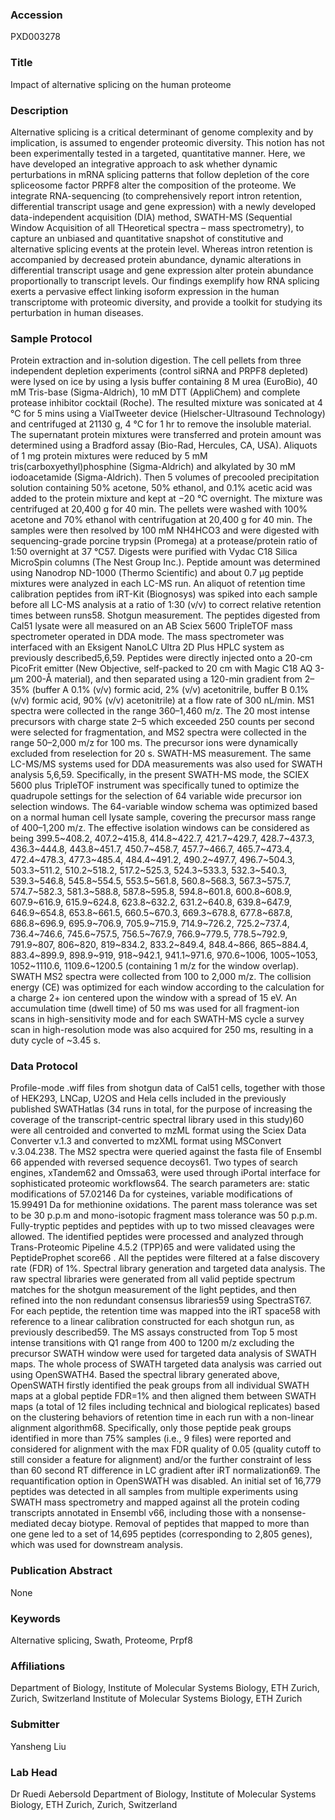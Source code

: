 ### Accession
PXD003278

### Title
Impact of alternative splicing on the human proteome

### Description
Alternative splicing is a critical determinant of genome complexity and by implication, is assumed to engender proteomic diversity. This notion has not been experimentally tested in a targeted, quantitative manner. Here, we have developed an integrative approach to ask whether dynamic perturbations in mRNA splicing patterns that follow depletion of the core spliceosome factor PRPF8 alter the composition of the proteome. We integrate RNA-sequencing (to comprehensively report intron retention, differential transcript usage and gene expression) with a newly developed data-independent acquisition (DIA) method, SWATH-MS (Sequential Window Acquisition of all THeoretical spectra – mass spectrometry), to capture an unbiased and quantitative snapshot of constitutive and alternative splicing events at the protein level. Whereas intron retention is accompanied by decreased protein abundance, dynamic alterations in differential transcript usage and gene expression alter protein abundance proportionally to transcript levels.  Our findings exemplify how RNA splicing exerts a pervasive effect linking isoform expression in the human transcriptome with proteomic diversity, and provide a toolkit for studying its perturbation in human diseases.

### Sample Protocol
Protein extraction and in-solution digestion. The cell pellets from three independent depletion experiments (control siRNA and PRPF8 depleted) were lysed on ice by using a lysis buffer containing 8 M urea (EuroBio), 40 mM Tris-base (Sigma-Aldrich), 10 mM DTT (AppliChem) and complete protease inhibitor cocktail (Roche). The resulted mixture was sonicated at 4 °C for 5 mins using a VialTweeter device (Hielscher-Ultrasound Technology) and centrifuged at 21130 g, 4 °C for 1 hr to remove the insoluble material. The supernatant protein mixtures were transferred and protein amount was determined using a Bradford assay (Bio-Rad, Hercules, CA, USA). Aliquots of 1 mg protein mixtures were reduced by 5 mM tris(carboxyethyl)phosphine (Sigma-Aldrich) and alkylated by 30 mM iodoacetamide (Sigma-Aldrich). Then 5 volumes of precooled precipitation solution containing 50% acetone, 50% ethanol, and 0.1% acetic acid was added to the protein mixture and kept at −20 °C overnight. The mixture was centrifuged at 20,400 g for 40 min. The pellets were washed with 100% acetone and 70% ethanol with centrifugation at 20,400 g for 40 min.  The samples were then resolved by 100 mM NH4HCO3 and were digested with sequencing-grade porcine trypsin (Promega) at a protease/protein ratio of 1:50 overnight at 37 °C57. Digests were purified with Vydac C18 Silica MicroSpin columns (The Nest Group Inc.). Peptide amount was determined using Nanodrop ND-1000 (Thermo Scientific) and about 0.7 μg peptide mixtures were analyzed in each LC-MS run. An aliquot of retention time calibration peptides from iRT-Kit (Biognosys) was spiked into each sample before all LC-MS analysis at a ratio of 1:30 (v/v) to correct relative retention times between runs58.  Shotgun measurement. The peptides digested from Cal51 lysate were all measured on an AB Sciex 5600 TripleTOF mass spectrometer operated in DDA mode. The mass spectrometer was interfaced with an Eksigent NanoLC Ultra 2D Plus HPLC system as previously described5,6,59. Peptides were directly injected onto a 20-cm PicoFrit emitter (New Objective, self-packed to 20 cm with Magic C18 AQ 3-μm 200-Å material), and then separated using a 120-min gradient from 2–35% (buffer A 0.1% (v/v) formic acid, 2% (v/v) acetonitrile, buffer B 0.1% (v/v) formic acid, 90% (v/v) acetonitrile) at a flow rate of 300 nL/min. MS1 spectra were collected in the range 360–1,460 m/z. The 20 most intense precursors with charge state 2–5 which exceeded 250 counts per second were selected for fragmentation, and MS2 spectra were collected in the range 50–2,000 m/z for 100 ms. The precursor ions were dynamically excluded from reselection for 20 s. SWATH-MS measurement. The same LC-MS/MS systems used for DDA measurements was also used for SWATH analysis 5,6,59. Specifically, in the present SWATH-MS mode, the SCIEX 5600 plus TripleTOF instrument was specifically tuned to optimize the quadrupole settings for the selection of 64 variable wide precursor ion selection windows. The 64-variable window schema was optimized based on a normal human cell lysate sample, covering the precursor mass range of 400–1,200 m/z.  The effective isolation windows can be considered as being 399.5~408.2, 407.2~415.8, 414.8~422.7, 421.7~429.7, 428.7~437.3, 436.3~444.8, 443.8~451.7, 450.7~458.7, 457.7~466.7, 465.7~473.4, 472.4~478.3, 477.3~485.4, 484.4~491.2, 490.2~497.7, 496.7~504.3, 503.3~511.2, 510.2~518.2, 517.2~525.3, 524.3~533.3, 532.3~540.3, 539.3~546.8, 545.8~554.5, 553.5~561.8, 560.8~568.3, 567.3~575.7, 574.7~582.3, 581.3~588.8, 587.8~595.8, 594.8~601.8, 600.8~608.9, 607.9~616.9, 615.9~624.8, 623.8~632.2, 631.2~640.8, 639.8~647.9, 646.9~654.8, 653.8~661.5, 660.5~670.3, 669.3~678.8, 677.8~687.8, 686.8~696.9, 695.9~706.9, 705.9~715.9, 714.9~726.2, 725.2~737.4, 736.4~746.6, 745.6~757.5, 756.5~767.9, 766.9~779.5, 778.5~792.9, 791.9~807, 806~820, 819~834.2, 833.2~849.4, 848.4~866, 865~884.4, 883.4~899.9, 898.9~919, 918~942.1, 941.1~971.6, 970.6~1006, 1005~1053, 1052~1110.6, 1109.6~1200.5 (containing 1 m/z for the window overlap). SWATH MS2 spectra were collected from 100 to 2,000 m/z. The collision energy (CE) was optimized for each window according to the calculation for a charge 2+ ion centered upon the window with a spread of 15 eV. An accumulation time  (dwell time) of 50 ms was used for all fragment-ion scans in high-sensitivity mode and for each SWATH-MS cycle a survey scan in high-resolution mode was also acquired for 250 ms, resulting in a duty cycle of ~3.45 s.

### Data Protocol
Profile-mode .wiff files from shotgun data of Cal51 cells, together with those of HEK293, LNCap, U2OS and Hela cells included in the previously published SWATHatlas (34 runs in total, for the purpose of increasing the coverage of the transcript-centric spectral library used in this study)60 were all centroided and converted to mzML format using the Sciex Data Converter v.1.3 and converted to mzXML format using MSConvert v.3.04.238. The MS2 spectra were queried against the fasta file of Ensembl 66 appended with reversed sequence decoys61. Two types of search engines, xTandem62 and Omssa63, were used through iPortal interface for sophisticated proteomic workflows64. The search parameters are: static modifications of 57.02146 Da for cysteines, variable modifications of 15.99491 Da for methionine oxidations. The parent mass tolerance was set to be 30 p.p.m and mono-isotopic fragment mass tolerance was 50 p.p.m.  Fully-tryptic peptides and peptides with up to two missed cleavages were allowed. The identified peptides were processed and analyzed through Trans-Proteomic Pipeline 4.5.2 (TPP)65 and were validated using the PeptideProphet score66 . All the peptides were filtered at a false discovery rate (FDR) of 1%.  Spectral library generation and targeted data analysis. The raw spectral libraries were generated from all valid peptide spectrum matches for the shotgun measurement of the light peptides, and then refined into the non redundant consensus libraries59 using SpectraST67.  For each peptide, the retention time was mapped into the iRT space58 with reference to a linear calibration constructed for each shotgun run, as previously described59. The MS assays constructed from Top 5 most intense transitions with Q1 range from 400 to 1200 m/z excluding the precursor SWATH window were used for targeted data analysis of SWATH maps. The whole process of SWATH targeted data analysis was carried out using OpenSWATH4. Based the spectral library generated above, OpenSWATH firstly identified the peak groups from all individual SWATH maps at a global peptide FDR=1% and then aligned them between SWATH maps (a total of 12 files including technical and biological replicates) based on the clustering behaviors of retention time in each run with a non-linear alignment algorithm68. Specifically, only those peptide peak groups identified in more than 75% samples (i.e., 9 files) were reported and considered for alignment with the max FDR quality of 0.05 (quality cutoff to still consider a feature for alignment) and/or the further constraint of less than 60 second RT difference in LC gradient after iRT normalization69. The requantification option in OpenSWATH was disabled.  An initial set of 16,779 peptides was detected in all samples from multiple experiments using SWATH mass spectrometry and mapped against all the protein coding transcripts annotated in Ensembl v66, including those with a nonsense-mediated decay biotype. Removal of peptides that mapped to more than one gene led to a set of 14,695 peptides (corresponding to 2,805 genes), which was used for downstream analysis.

### Publication Abstract
None

### Keywords
Alternative splicing, Swath, Proteome, Prpf8

### Affiliations
Department of Biology, Institute of Molecular Systems Biology, ETH Zurich, Zurich, Switzerland
Institute of Molecular Systems Biology, ETH Zurich

### Submitter
Yansheng Liu

### Lab Head
Dr Ruedi Aebersold
Department of Biology, Institute of Molecular Systems Biology, ETH Zurich, Zurich, Switzerland


